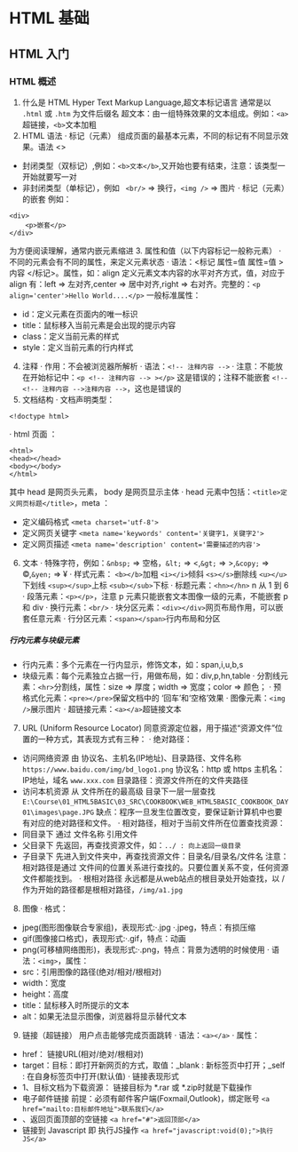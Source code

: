 # HTML 基础

## HTML 入门

### HTML 概述

1. 什么是 HTML
Hyper Text Markup Language,超文本标记语言
通常是以  `.html` 或  `.htm` 为文件后缀名
超文本：由一组特殊效果的文本组成。例如：`<a>` 超链接，`<b>`文本加粗
2. HTML 语法
· 标记（元素）
组成页面的最基本元素，不同的标记有不同显示效果。语法  <> 
- 封闭类型（双标记）,例如：`<b>文本</b>`,又开始也要有结束，注意：该类型一开始就要写一对
- 非封闭类型（单标记），例如 ` <br/>` => 换行，`<img />` => 图片
· 标记（元素）的嵌套
例如：
```
<div>
	<p>嵌套</p>
</div>
```
为方便阅读理解，通常内嵌元素缩进
3. 属性和值（以下内容标记一般称元素）
· 不同的元素会有不同的属性，来定义元素状态
· 语法：<标记  属性=值  属性=值 > 内容   </标记>。属性，如：align 定义元素文本内容的水平对齐方式，值，对应于 align 有：left => 左对齐,center => 居中对齐,right => 右对齐。完整的：`<p align='center'>Hello World....</p>`
一般标准属性： 
- id：定义元素在页面内的唯一标识
- title：鼠标移入当前元素是会出现的提示内容
- class：定义当前元素的样式
- style：定义当前元素的行内样式
4. 注释
· 作用：不会被浏览器所解析
· 语法：`<!-- 注释内容 -->`
· 注意：不能放在开始标记中：`<p <!-- 注释内容 --> ></p>` 这是错误的；注释不能嵌套 `<!-- <!-- 注释内容 -->注释内容 -->`，这也是错误的
5. 文档结构
· 文档声明类型：
```
<!doctype html>
```
· html 页面  ：
```
<html>
<head></head>
<body></body>
</html>
```
其中 head 是网页头元素， body 是网页显示主体
· head 元素中包括：`<title>定义网页标题</title>`，meta ：
- 定义编码格式 `<meta charset='utf-8'>` 
- 定义网页关键字	`<meta name='keywords' content='关键字1，关键字2'>`
- 定义网页描述 `<meta name='description' content='需要描述的内容'>`
6. 文本
· 特殊字符，例如：`&nbsp;` => 空格，`&lt;` => <,`&gt;` => >,`&copy;` => ©,`&yen;` => ¥
· 样式元素：
`<b></b>`加粗
`<i></i>`倾斜
`<s></s>`删除线
`<u></u>`下划线
`<sup></sup>`上标
`<sub></sub>`下标
· 标题元素：`<hn></hn>` n 从 1 到 6 
· 段落元素：`<p></p>`，注意 p 元素只能嵌套文本图像一级的元素，不能嵌套 p 和  div
· 换行元素：`<br/>`
· 块分区元素：`<div></div>`网页布局作用，可以嵌套任意元素
· 行分区元素：`<span></span>`行内布局和分区
##### 行内元素与块级元素
- 行内元素：多个元素在一行内显示，修饰文本，如：span,i,u,b,s
- 块级元素：每个元素独立占据一行，用做布局，如：div,p,hn,table
· 分割线元素：`<hr>`分割线，属性：size => 厚度；width => 宽度；color => 颜色；
· 预格式化元素：`<pre></pre>`保留文档中的 ‘回车’和‘空格’效果 
· 图像元素：`<img />`展示图片
· 超链接元素：`<a></a>`超链接文本
7. URL (Uniform Resource Locator)
同意资源定位器，用于描述“资源文件”位置的一种方式，其表现方式有三种：
· 绝对路径：
- 访问网络资源
由 协议名、主机名(IP地址)、目录路径、文件名称
`https://www.baidu.com/img/bd_logo1.png`
协议名：http 或 https
主机名：IP地址，域名
`www.xxx.com`
目录路径：资源文件所在的文件夹路径
- 访问本机资源
 从 文件所在的最高级 目录下一层一层查找
`E:\Course\01_HTML5BASIC\03_SRC\COOKBOOK\WEB_HTML5BASIC_COOKBOOK_DAY01\images\page.JPG`
缺点：程序一旦发生位置改变，要保证新计算机中也要有对应的绝对路径和文件。
· 相对路径，相对于当前文件所在位置查找资源：
- 同目录下
         通过 文件名称 引用文件
- 父目录下
           先返回，再查找资源文件，如：`../ : 向上返回一级目录`
- 子目录下
           先进入到文件夹中，再查找资源文件：目录名/目录名/文件名
注意：相对路径是通过 文件间的位置关系进行查找的。只要位置关系不变，任何资源文件都能找到。
· 根相对路径
永远都是从web站点的根目录处开始查找，以 / 作为开始的路径都是根相对路径，`/img/a1.jpg`
8. 图像
· 格式：
- jpeg(图形图像联合专家组)，表现形式:·.jpg  ·.jpeg，特点：有损压缩	
- gif(图像接口格式)，表现形式:·.gif，特点：动画
- png(可移植网络图形)，表现形式:·.png，特点：背景为透明的时候使用
· 语法：`<img>`，属性：
- src：引用图像的路径(绝对/相对/根相对)
- width：宽度
- height：高度
- title：鼠标移入时所提示的文本
- alt：如果无法显示图像，浏览器将显示替代文本
9. 链接（超链接）
用户点击能够完成页面跳转
· 语法：`<a></a>`
· 属性：
- href： 链接URL(相对/绝对/根相对)
- target：目标：即打开新网页的方式，取值：_blank : 新标签页中打开；_self : 在自身标签页中打开(默认值)
· 链接表现形式
- 1、目标文档为下载资源：
	链接目标为 *.rar 或 *.zip时就是下载操作
- 电子邮件链接
	前提：必须有邮件客户端(Foxmail,Outlook)，绑定账号
	`<a href="mailto:目标邮件地址">联系我们</a>`
- 、返回页面顶部的空链接
	`<a href="#">返回顶部</a>`
- 链接到 Javascript
  	即 执行JS操作
    `<a href="javascript:void(0);">执行JS</a>`
